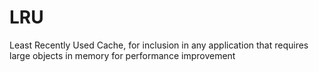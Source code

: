 # LRU
Least Recently Used Cache, for inclusion in any application that requires large objects in memory for performance improvement
